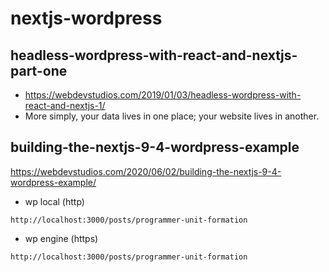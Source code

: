# nextjs-wordpress

## headless-wordpress-with-react-and-nextjs-part-one
- https://webdevstudios.com/2019/01/03/headless-wordpress-with-react-and-nextjs-1/
- More simply, your data lives in one place; your website lives in another.

## building-the-nextjs-9-4-wordpress-example
https://webdevstudios.com/2020/06/02/building-the-nextjs-9-4-wordpress-example/

- wp local (http)
```url
http://localhost:3000/posts/programmer-unit-formation
```

- wp engine (https)
```url
http://localhost:3000/posts/programmer-unit-formation
```